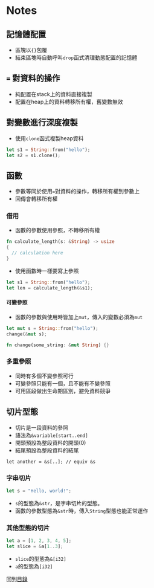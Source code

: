 # Notes

## 記憶體配置
- 區塊以`{}`包覆
- 結束區塊時自動呼叫`drop`函式清理動態配置的記憶體

## `=` 對資料的操作
- 純配置在stack上的資料直接複製
- 配置在heap上的資料轉移所有權，舊變數無效

## 對變數進行深度複製
- 使用`clone`函式複製heap資料
``` rust
let s1 = String::from("hello");
let s2 = s1.clone();
```

## 函數
- 參數等同於使用`=`對資料的操作，轉移所有權到參數上
- 回傳會轉移所有權

### 借用
- 函數的參數使用參照，不轉移所有權
``` rust
fn calculate_length(s: &String) -> usize
{
  // calculation here
}
```
- 使用函數時一樣要寫上參照
``` rust
let s1 = String::from("hello");
let len = calculate_length(&s1);
```

#### 可變參照
- 函數的參數與使用時皆加上`mut`，傳入的變數必須為`mut`
``` rust
let mut s = String::from("hello");
change(&mut s);

fn change(some_string: &mut String) {}
```

### 多重參照
- 同時有多個不變參照可行
- 可變參照只能有一個，且不能有不變參照
- 可用區段做出生命期區別，避免資料競爭

## 切片型態
- 切片是一段資料的參照
- 語法為`&variable[start..end]`
- 開頭預設為整段資料的開頭(0)
- 結尾預設為整段資料的結尾
```
let another = &s[..]; // equiv &s
```

### 字串切片
``` rust
let s = "Hello, world!";
```
- `s`的型態為`&str`，是字串切片的型態。
- 函數的參數型態為`&str`時，傳入`String`型態也能正常運作

### 其他型態的切片
``` rust
let a = [1, 2, 3, 4, 5];
let slice = &a[1..3];
```
- `slice`的型態為`&[i32]`
- `a`的型態為`[i32]`

回到[目錄](./../README.md)
